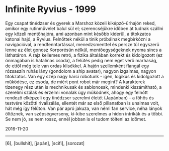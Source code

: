 # Infinite Ryvius - 1999

Egy csapat tinédzser és gyerek a Marshoz közeli kiképző-űrhajón reked, amikor egy rutinművelet balul sül el; szerencséjükre időben át tudnak szállni egy közeli mentőhajóra, ami azonban mint később kiderül, a titokzatos katonai hajó, a Ryvius. Felnőttek nékül a tinik próbálnak megbírkózni a navigációval, a rendfenntartással, menedzsmenttel és persze túl egyszerű lenne az élet gonosz Korporésün nélkül, mentőegységeknek nyoma sincs a láthatáron. A rajz kellemes retró, a fizika általában korrekt és kidolgozott (ez önmagában is hatalmas csoda), a felütés pedig nem eget verő marhaság, de ettől még tele van ordas klisékkel. A hajón szellemként flangál egy rózsaszín ruhás lány (gondolom a ship avatar), nagyon izgalmas, nagyon titokzatos. Van egy szép nagy harci robotunk - igen, logikus és kidolgozott a működése, ez csoda, de miért pont robot már megint? A karakterek tizenegy rész után is mechnikusak és sablonosak, mindenki kiszámítható, a szerelmi szálak és érzelmi vonalak úgy működnek, ahogy egy felnőtt rendező elképzeli egy tinédzser szerelmi életét (Japánban) - a főhős és testvére közötti rivalizálás, ellentét már az első pillanatban is unalmas volt, hát még így félúton. Van pár apró jakuza, van némi fan service, néha lányok öltöznek, van szépségverseny, ki-kibe szerelmes a hídon intrikák és a többi. Se nem jó, se nem rossz, ennél jobban is el tudom tölteni az időmet.

2016-11-20 

----

[6], [bullshit], [japán], [scifi], [sorozat]